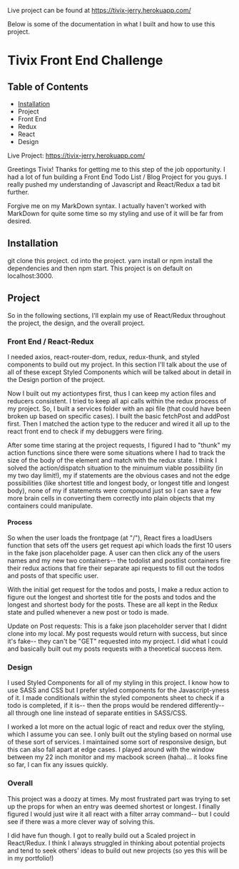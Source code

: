 Live project can be found at https://tivix-jerry.herokuapp.com/

Below is some of the documentation in what I built and how to use this project.

# Tivix Front End Challenge

## Table of Contents

*   [Installation](#installation)
*   Project
*   Front End
*   Redux
*   React
*   Design

Live Project: https://tivix-jerry.herokuapp.com/

Greetings Tivix! Thanks for getting me to this step of the job opportunity. I had a lot of fun building a Front End Todo List / Blog Project for you guys. I really pushed my understanding of Javascript and React/Redux a tad bit further.

Forgive me on my MarkDown syntax. I actually haven't worked with MarkDown for quite some time so my styling and use of it will be far from desired.

## Installation

git clone this project. cd into the project. yarn install or npm install the dependencies and then npm start. This project is on default on localhost:3000.

## Project

So in the following sections, I'll explain my use of React/Redux throughout the project, the design, and the overall project.

### Front End / React-Redux

I needed axios, react-router-dom, redux, redux-thunk, and styled components to build out my project. In this section I'll talk about the use of all of these except Styled Components which will be talked about in detail in the Design portion of the project.

Now I built out my actiontypes first, thus I can keep my action files and reducers consistent. I tried to keep all api calls within the redux process of my project. So, I built a services folder with an api file (that could have been broken up based on specific cases). I built the basic fetchPost and addPost first. Then I matched the action type to the reducer and wired it all up to the react front end to check if my debuggers were firing.

After some time staring at the project requests, I figured I had to "thunk" my action functions since there were some situations where I had to track the size of the body of the element and match with the redux state. I think I solved the action/dispatch situation to the minuimum viable possibility (in my two day limit!), my if statements are the obvious cases and not the edge possibilities (like shortest title and longest body, or longest title and longest body), none of my if statements were compound just so I can save a few more brain cells in converting them correctly into plain objects that my containers could manipulate.

#### Process

So when the user loads the frontpage (at "/"), React fires a loadUsers function that sets off the users get request api which loads the first 10 users in the fake json placeholder page. A user can then click any of the users names and my new two containers-- the todolist and postlist containers fire their redux actions that fire their separate api requests to fill out the todos and posts of that specific user.

With the initial get request for the todos and posts, I make a redux action to figure out the longest and shortest title for the posts and todos and the longest and shortest body for the posts. These are all kept in the Redux state and pulled whenever a new post or todo is made.

Update on Post requests: This is a fake json placeholder server that I didnt clone into my local. My post requests would return with success, but since it's fake-- they can't be "GET" requested into my project. I did what I could and basically built out my posts requests with a theoretical success item.

### Design

I used Styled Components for all of my styling in this project. I know how to use SASS and CSS but I prefer styled components for the Javascript-yness of it. I made conditionals within the styled components sheet to check if a todo is completed, if it is-- then the props would be rendered differently-- all through one line instead of separate entities in SASS/CSS.

I worked a lot more on the actual logic of react and redux over the styling, which I assume you can see. I only built out the styling based on normal use of these sort of services. I maintained some sort of responsive design, but this can also fall apart at edge cases. I played around with the window between my 22 inch monitor and my macbook screen (haha)... it looks fine so far, I can fix any issues quickly.

### Overall

This project was a doozy at times. My most frustrated part was trying to set up the props for when an entry was deemed shortest or longest. I finally figured I would just wire it all react with a filter array command-- but I could see if there was a more clever way of solving this.

I did have fun though. I got to really build out a Scaled project in React/Redux. I think I always struggled in thinking about potential projects and tend to seek others' ideas to build out new projects (so yes this will be in my portfolio!)
